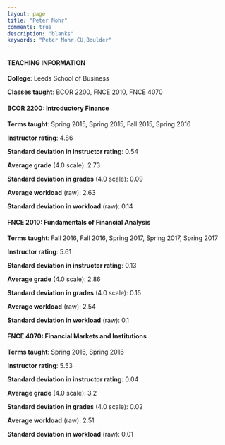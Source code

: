 ```yaml
---
layout: page
title: "Peter Mohr" 
comments: true
description: "blanks"
keywords: "Peter Mohr,CU,Boulder"
---
```

<head>
<script src="https://ajax.googleapis.com/ajax/libs/jquery/2.1.3/jquery.min.js"></script>
<script src="https://dl.dropboxusercontent.com/s/pc42nxpaw1ea4o9/highcharts.js?dl=0"></script>
<!-- <script src="../assets/js/highcharts.js"></script> -->
<style type="text/css">@font-face {
	font-family: "Bebas Neue";
	src: url(https://www.filehosting.org/file/details/544349/BebasNeue Regular.otf) format("opentype");
	}
	h1.Bebas { 
		font-family: "Bebas Neue", Verdana, Tahoma;
	}
</style>
</head>
	   
#### TEACHING INFORMATION

**College**: Leeds School of Business

**Classes taught**: BCOR 2200, FNCE 2010, FNCE 4070

#### BCOR 2200: Introductory Finance

**Terms taught**: Spring 2015, Spring 2015, Fall 2015, Spring 2016

**Instructor rating**: 4.86

**Standard deviation in instructor rating**: 0.54

**Average grade** (4.0 scale): 2.73

**Standard deviation in grades** (4.0 scale): 0.09

**Average workload** (raw): 2.63

**Standard deviation in workload** (raw): 0.14

#### FNCE 2010: Fundamentals of Financial Analysis

**Terms taught**: Fall 2016, Fall 2016, Spring 2017, Spring 2017, Spring 2017

**Instructor rating**: 5.61

**Standard deviation in instructor rating**: 0.13

**Average grade** (4.0 scale): 2.86

**Standard deviation in grades** (4.0 scale): 0.15

**Average workload** (raw): 2.54

**Standard deviation in workload** (raw): 0.1

#### FNCE 4070: Financial Markets and Institutions

**Terms taught**: Spring 2016, Spring 2016

**Instructor rating**: 5.53

**Standard deviation in instructor rating**: 0.04

**Average grade** (4.0 scale): 3.2

**Standard deviation in grades** (4.0 scale): 0.02

**Average workload** (raw): 2.51

**Standard deviation in workload** (raw): 0.01

